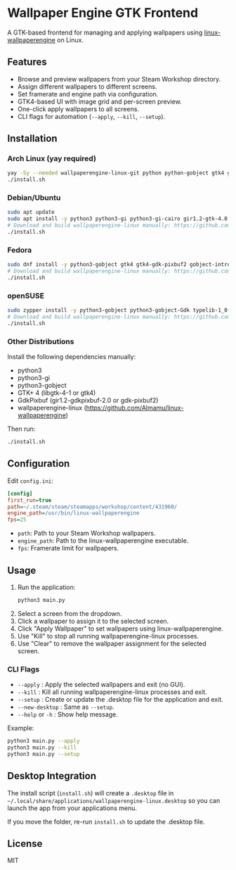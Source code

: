 # Wallpaper Engine GTK Frontend

A GTK-based frontend for managing and applying wallpapers using [linux-wallpaperengine](https://github.com/Almamu/linux-wallpaperengine) on Linux.

## Features

- Browse and preview wallpapers from your Steam Workshop directory.
- Assign different wallpapers to different screens.
- Set framerate and engine path via configuration.
- GTK4-based UI with image grid and per-screen preview.
- One-click apply wallpapers to all screens.
- CLI flags for automation (`--apply`, `--kill`, `--setup`).

## Installation

### Arch Linux (yay required)

```sh
yay -Sy --needed wallpaperengine-linux-git python python-gobject gtk4 gobject-introspection gtk4 gdk-pixbuf2
./install.sh
```

### Debian/Ubuntu

```sh
sudo apt update
sudo apt install -y python3 python3-gi python3-gi-cairo gir1.2-gtk-4.0 gir1.2-gdkpixbuf-2.0 gobject-introspection
# Download and build wallpaperengine-linux manually: https://github.com/Almamu/linux-wallpaperengine
./install.sh
```

### Fedora

```sh
sudo dnf install -y python3-gobject gtk4 gtk4-gdk-pixbuf2 gobject-introspection
# Download and build wallpaperengine-linux manually: https://github.com/Almamu/linux-wallpaperengine
./install.sh
```

### openSUSE

```sh
sudo zypper install -y python3-gobject python3-gobject-Gdk typelib-1_0-Gtk-4_0 gtk4
# Download and build wallpaperengine-linux manually: https://github.com/Almamu/linux-wallpaperengine
./install.sh
```

### Other Distributions

Install the following dependencies manually:
- python3
- python3-gi
- python3-gobject
- GTK+ 4 (libgtk-4-1 or gtk4)
- GdkPixbuf (gir1.2-gdkpixbuf-2.0 or gdk-pixbuf2)
- wallpaperengine-linux (https://github.com/Almamu/linux-wallpaperengine)

Then run:
```sh
./install.sh
```

## Configuration

Edit `config.ini`:

```ini
[config]
first_run=true
path=~/.steam/steam/steamapps/workshop/content/431960/
engine_path=/usr/bin/linux-wallpaperengine
fps=25
```

- `path`: Path to your Steam Workshop wallpapers.
- `engine_path`: Path to the linux-wallpaperengine executable.
- `fps`: Framerate limit for wallpapers.

## Usage

1. Run the application:
    ```sh
    python3 main.py
    ```
2. Select a screen from the dropdown.
3. Click a wallpaper to assign it to the selected screen.
4. Click "Apply Wallpaper" to set wallpapers using linux-wallpaperengine.
5. Use "Kill" to stop all running wallpaperengine-linux processes.
6. Use "Clear" to remove the wallpaper assignment for the selected screen.

### CLI Flags

- `--apply` : Apply the selected wallpapers and exit (no GUI).
- `--kill` : Kill all running wallpaperengine-linux processes and exit.
- `--setup` : Create or update the .desktop file for the application and exit.
- `--new-desktop` : Same as `--setup`.
- `--help` or `-h` : Show help message.

Example:
```sh
python3 main.py --apply
python3 main.py --kill
python3 main.py --setup
```

## Desktop Integration

The install script (`install.sh`) will create a `.desktop` file in `~/.local/share/applications/wallpaperengine-linux.desktop` so you can launch the app from your applications menu.

If you move the folder, re-run `install.sh` to update the .desktop file.

## License

MIT